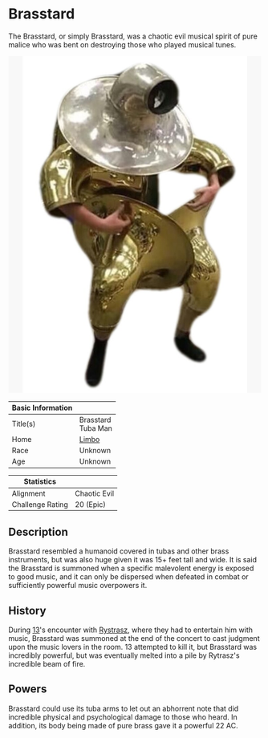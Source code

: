 # Brasstard

The Brasstard, or simply Brasstard, was a chaotic evil musical spirit of pure malice who was bent on destroying those who played musical tunes.

![Brasstard](../Media/brasstard.png)

| Basic Information | |
| - | - |
| Title(s) | Brasstard<br>Tuba Man |
| Home | [Limbo](../Locations/Planes/limbo.md) |
| Race | Unknown |
| Age  | Unknown |

| Statistics | |
| - | - |
| Alignment | Chaotic Evil |
| Challenge Rating | 20 (Epic) |

## Description

Brasstard resembled a humanoid covered in tubas and other brass instruments, but was also huge given it was 15+ feet tall and wide. It is said the Brasstard is summoned when a specific malevolent energy is exposed to good music, and it can only be dispersed when defeated in combat or sufficiently powerful music overpowers it.

## History

During [13](13/13.md)'s encounter with [Rystrasz](rystrasz.md), where they had to entertain him with music, Brasstard was summoned at the end of the concert to cast judgment upon the music lovers in the room. 13 attempted to kill it, but Brasstard was incredibly powerful, but was eventually melted into a pile by Rytrasz's incredible beam of fire.

## Powers

Brasstard could use its tuba arms to let out an abhorrent note that did incredible physical and psychological damage to those who heard. In addition, its body being made of pure brass gave it a powerful 22 AC.
